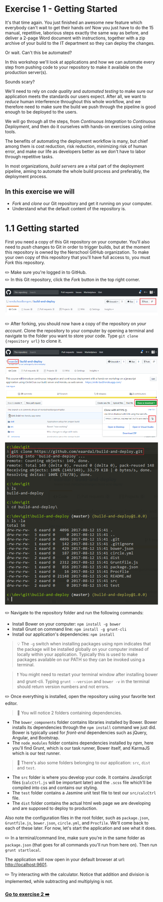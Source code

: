 # Exercise 1 - Getting Started

It's that time again. You just finished an awesome new feature which everybody can't wait to get their hands on!
Now you just have to do the 15 manual, repetitive, laborious steps exactly the same way as before, and deliver a 2-page Word document with instructions, together with a zip archive of your build to the IT department so they can deploy the changes.

Or wait. Can't this be automated?

In this workshop we'll look at applications and how we can automate every step from pushing code to your repository to make it available on the production server(s).

Sounds scary?

We'll need to rely on _code quality_ and _automated testing_ to make sure our application meets the standards our users expect. After all, we want to _reduce_ human interference throughout this whole workflow, and we therefore need to make sure the build we push through the pipeline is good enough to be deployed to the users.

We will go through all the steps, from _Continuous Integration_ to _Continuous Deployment_, and then do it ourselves with hands-on exercises using online tools.

The benefits of automating the deployment workflow is many, but chief among them is cost reduction, risk reduction, minimizing risk of human error, and make our life as developers better as we don't have to labor through repetitive tasks.

In most organizations, _build servers_ are a vital part of the deployment pipeline, aiming to automate the whole build process and preferably, the deployment process.

## In this exercise we will
* _Fork_ and _clone_ our Git repository and get it running on your computer.
* Understand what the default content of the repository is.

# 1.1 Getting started

First you need a copy of this Git repository on your computer. You'll also need to _push_ changes to Git in order to trigger builds, but at the moment this repository is owned by the Nerschool GitHub organization. To make your own copy of this repository that you'll have full access to, you must _Fork_ this repository.

:pencil2: Make sure you're logged in to GitHub.  
:pencil2: In this Git repository, click the _Fork_ button in the top right corner.  

![img01](./images/img01.png)

:pencil2: After forking, you should now have a copy of the repository on _your account_. Clone the repository to your computer by opening a terminal and navigate to the folder you want to store your code. Type `git clone {repository url}` to clone it.

![img02](./images/img02.png)

![img03](./images/img03.png)

:pencil2: Navigate to the repository folder and run the following commands:  

- Install Bower on your computer: `npm install -g bower`
- Install Grunt on command line: `npm install -g grunt-cli`
- Install our application's dependencies: `npm install`

> :bulb: The `-g` switch when installing packages using npm indicates that the package will be installed globally on your computer instead of locally within your application. Typically this is used to make packages available on our PATH so they can be invoked using a terminal.  

> :exclamation: You might need to restart your terminal window after installing bower and grunt-cli. Typing `grunt --version` and `bower -v` in the terminal should return version numbers and not errors.

:pencil2: Once everything is installed, open the repository using your favorite text editor.

> :book: You will notice 2 folders containing dependencies.
- The `bower_components` folder contains libraries installed by Bower. Bower installs its dependencies through the `npm install` command we just did.
Bower is typically used for _front-end_ dependencies such as jQuery, Angular, and Bootstrap.
- The `node_modules` folder contains dependencies installed by _npm_, here you'll find Grunt, which is our task runner, Bower itself, and KarmaJS which is our test runner.

> :book: There's also some folders belonging to our application: `src`, `dist` and `test`.  
- The `src` folder is where you develop your code. It contains JavaScript files (`calcCtrl.js` will be important later) and the `.scss` file which'll be compiled into css and contains our styling.  
- The `test` folder contains a Jasmine unit test file to test our `src/calcCtrl` file.  
- The `dist` folder contains the actual html web page we are developing and are supposed to deploy to production.

Also note the configuration files in the root folder, such as `package.json`, `Gruntfile.js`, `bower.json`, `circle.yml`, and `Procfile`. We'll come back to each of these later. For now, let's start the application and see what it does.

:pencil2: In a terminal/command line, make sure you're in the same folder as `package.json` (that goes for all commands you'll run from here on). Then run `grunt startlocal`.

The application will now open in your default browser at url: [http://localhost:9601](http://localhost:9601).

:pencil2: Try interacting with the calculator. Notice that addition and division is implemented, while subtracting and multiplying is not.

### [Go to exercise 2 :arrow_right:](./exercise-2.md)
